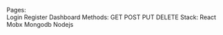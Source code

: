 Pages:
<br>
  Login
  Register
  Dashboard
Methods:
  GET POST PUT DELETE
Stack:
  React
  Mobx
  Mongodb
  Nodejs
